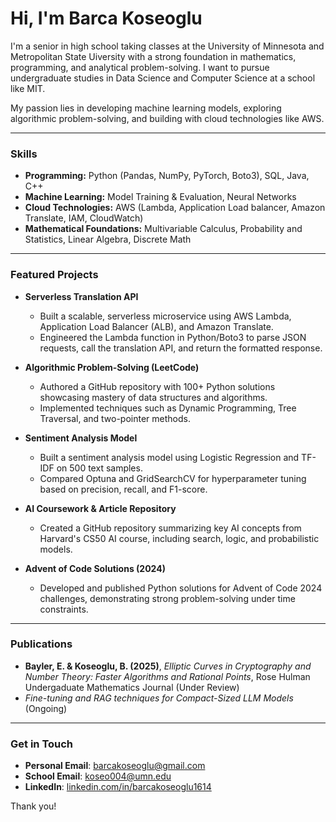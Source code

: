 # Hi, I'm Barca Koseoglu

I'm a senior in high school taking classes at the University of Minnesota and Metropolitan State Uiversity with a strong foundation in mathematics, programming, and analytical problem-solving. I want to pursue undergraduate studies in Data Science and Computer Science at a school like MIT.

My passion lies in developing machine learning models, exploring algorithmic problem-solving, and building with cloud technologies like AWS.

---

### Skills

* **Programming:** Python (Pandas, NumPy, PyTorch, Boto3), SQL, Java, C++
* **Machine Learning:** Model Training & Evaluation, Neural Networks
* **Cloud Technologies:** AWS (Lambda, Application Load balancer, Amazon Translate, IAM, CloudWatch)
* **Mathematical Foundations:** Multivariable Calculus, Probability and Statistics, Linear Algebra, Discrete Math

---

### Featured Projects

* **Serverless Translation API**
    * Built a scalable, serverless microservice using AWS Lambda, Application Load Balancer (ALB), and Amazon Translate.
    * Engineered the Lambda function in Python/Boto3 to parse JSON requests, call the translation API, and return the formatted response.

* **Algorithmic Problem-Solving (LeetCode)**
    * Authored a GitHub repository with 100+ Python solutions showcasing mastery of data structures and algorithms.
    * Implemented techniques such as Dynamic Programming, Tree Traversal, and two-pointer methods.

* **Sentiment Analysis Model**
    * Built a sentiment analysis model using Logistic Regression and TF-IDF on 500 text samples.
    * Compared Optuna and GridSearchCV for hyperparameter tuning based on precision, recall, and F1-score.

* **AI Coursework & Article Repository**
    * Created a GitHub repository summarizing key AI concepts from Harvard's CS50 AI course, including search, logic, and probabilistic models.

* **Advent of Code Solutions (2024)**
    * Developed and published Python solutions for Advent of Code 2024 challenges, demonstrating strong problem-solving under time constraints.

---

### Publications

* **Bayler, E. & Koseoglu, B. (2025)**, *Elliptic Curves in Cryptography and Number Theory: Faster Algorithms and Rational Points*, Rose Hulman Undergaduate Mathematics Journal (Under Review)
* *Fine-tuning and RAG techniques for Compact-Sized LLM Models* (Ongoing)

---

### Get in Touch

* **Personal Email**: [barcakoseoglu@gmail.com](mailto:barcakoseoglu@gmail.com)
* **School Email**: [koseo004@umn.edu](mailto:koseo004@umn.edu)
* **LinkedIn**: [linkedin.com/in/barcakoseoglu1614](https://www.linkedin.com/in/barcakoseoglu1614)

Thank you!
